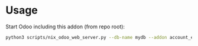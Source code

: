 # Usage

Start Odoo including this addon (from repo root):

```bash
python3 scripts/nix_odoo_web_server.py --db-name mydb --addon account_ecotax_sale
```
